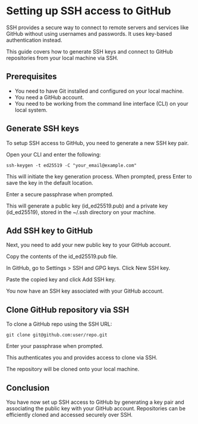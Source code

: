 # Setting up SSH access to GitHub
SSH provides a secure way to connect to remote servers and services like GitHub without using usernames and passwords. It uses key-based authentication instead.

This guide covers how to generate SSH keys and connect to GitHub repositories from your local machine via SSH.
## Prerequisites
- You need to have Git installed and configured on your local machine.
- You need a GitHub account.
- You need to be working from the command line interface (CLI) on your local system.

## Generate SSH keys
To setup SSH access to GitHub, you need to generate a new SSH key pair.

Open your CLI and enter the following:
~~~
ssh-keygen -t ed25519 -C "your_email@example.com"
~~~

This will initiate the key generation process. When prompted, press Enter to save the key in the default location.

Enter a secure passphrase when prompted.

This will generate a public key (id_ed25519.pub) and a private key (id_ed25519), stored in the ~/.ssh directory on your machine.
## Add SSH key to GitHub
Next, you need to add your new public key to your GitHub account.

Copy the contents of the id_ed25519.pub file.

In GitHub, go to Settings > SSH and GPG keys. Click New SSH key.

Paste the copied key and click Add SSH key.

You now have an SSH key associated with your GitHub account.
## Clone GitHub repository via SSH
To clone a GitHub repo using the SSH URL:
~~~
git clone git@github.com:user/repo.git
~~~
Enter your passphrase when prompted.

This authenticates you and provides access to clone via SSH.

The repository will be cloned onto your local machine.
## Conclusion
You have now set up SSH access to GitHub by generating a key pair and associating the public key with your GitHub account. Repositories can be efficiently cloned and accessed securely over SSH.
